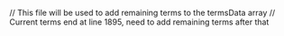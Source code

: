// This file will be used to add remaining terms to the termsData array
// Current terms end at line 1895, need to add remaining terms after that

